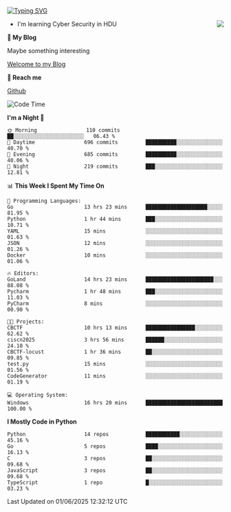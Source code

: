 [![Typing SVG](https://readme-typing-svg.herokuapp.com?font=Fira+Code&pause=1000&random=false&width=450&height=60&lines=Hello+%F0%9F%91%8B%F0%9F%8F%BB;I'm+JBNRZ)](https://git.io/typing-svg)

<a href="#">
  <img align="right" src="https://github-readme-stats.vercel.app/api?username=JBNRZ&show_icons=true&bg_color=15,f2f7fd,E0EAFC" />
</a>

- I'm learning Cyber Security in HDU

 **🌱 My Blog**

Maybe something interesting

[Welcome to my Blog](https://jbnrz.com.cn/)

 **💬 Reach me** 

[Github](https://github.com/JBNRZ)


<!--START_SECTION:waka-->
![Code Time](http://img.shields.io/badge/Code%20Time-1%2C209%20hrs%2040%20mins-blue)

**I'm a Night 🦉** 

```text
🌞 Morning                110 commits         ██░░░░░░░░░░░░░░░░░░░░░░░   06.43 % 
🌆 Daytime                696 commits         ██████████░░░░░░░░░░░░░░░   40.70 % 
🌃 Evening                685 commits         ██████████░░░░░░░░░░░░░░░   40.06 % 
🌙 Night                  219 commits         ███░░░░░░░░░░░░░░░░░░░░░░   12.81 % 
```


📊 **This Week I Spent My Time On** 

```text
💬 Programming Languages: 
Go                       13 hrs 23 mins      ████████████████████░░░░░   81.95 % 
Python                   1 hr 44 mins        ███░░░░░░░░░░░░░░░░░░░░░░   10.71 % 
YAML                     15 mins             ░░░░░░░░░░░░░░░░░░░░░░░░░   01.63 % 
JSON                     12 mins             ░░░░░░░░░░░░░░░░░░░░░░░░░   01.26 % 
Docker                   10 mins             ░░░░░░░░░░░░░░░░░░░░░░░░░   01.06 % 

🔥 Editors: 
GoLand                   14 hrs 23 mins      ██████████████████████░░░   88.08 % 
Pycharm                  1 hr 48 mins        ███░░░░░░░░░░░░░░░░░░░░░░   11.03 % 
PyCharm                  8 mins              ░░░░░░░░░░░░░░░░░░░░░░░░░   00.90 % 

🐱‍💻 Projects: 
CBCTF                    10 hrs 13 mins      ████████████████░░░░░░░░░   62.62 % 
ciscn2025                3 hrs 56 mins       ██████░░░░░░░░░░░░░░░░░░░   24.10 % 
CBCTF-locust             1 hr 36 mins        ██░░░░░░░░░░░░░░░░░░░░░░░   09.85 % 
test.py                  15 mins             ░░░░░░░░░░░░░░░░░░░░░░░░░   01.56 % 
CodeGenerator            11 mins             ░░░░░░░░░░░░░░░░░░░░░░░░░   01.19 % 

💻 Operating System: 
Windows                  16 hrs 20 mins      █████████████████████████   100.00 % 
```

**I Mostly Code in Python** 

```text
Python                   14 repos            ███████████░░░░░░░░░░░░░░   45.16 % 
Go                       5 repos             ████░░░░░░░░░░░░░░░░░░░░░   16.13 % 
C                        3 repos             ██░░░░░░░░░░░░░░░░░░░░░░░   09.68 % 
JavaScript               3 repos             ██░░░░░░░░░░░░░░░░░░░░░░░   09.68 % 
TypeScript               1 repo              █░░░░░░░░░░░░░░░░░░░░░░░░   03.23 % 
```




 Last Updated on 01/06/2025 12:32:12 UTC
<!--END_SECTION:waka-->
